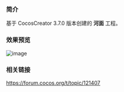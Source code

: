 ### 简介
基于 CocosCreator 3.7.0 版本创建的 **河面** 工程。

### 效果预览
![image](../../../gif/202206/2022063002.gif)

### 相关链接
https://forum.cocos.org/t/topic/121407